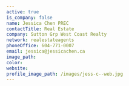 ```yaml
---
active: true
is_company: false
name: Jessica Chen PREC
contactTitle: Real Estate
company: Sutton Grp West Coast Realty
network: realestateagents
phoneOffice: 604-771-0007
email: jessica@jessicachen.ca
image_path:
color:
website:
profile_image_path: /images/jess-c--web.jpg
---
```



